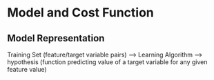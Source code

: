 # Model and Cost Function

## Model Representation

Training Set (feature/target variable pairs) --> Learning Algorithm --> hypothesis (function predicting value of a target variable for any given feature value)
